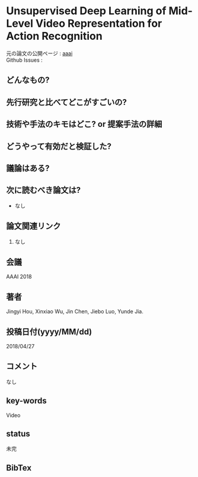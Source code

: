 # Unsupervised Deep Learning of Mid-Level Video Representation for Action Recognition

元の論文の公開ページ : [aaai](https://aaai.org/ocs/index.php/AAAI/AAAI18/paper/view/16794)  
Github Issues : 

## どんなもの?

## 先行研究と比べてどこがすごいの?

## 技術や手法のキモはどこ? or 提案手法の詳細

## どうやって有効だと検証した?

## 議論はある?

## 次に読むべき論文は?
- なし

## 論文関連リンク
1. なし

## 会議
AAAI 2018

## 著者
Jingyi Hou, Xinxiao Wu, Jin Chen, Jiebo Luo, Yunde Jia.

## 投稿日付(yyyy/MM/dd)
2018/04/27

## コメント
なし

## key-words
Video

## status
未完

## BibTex
